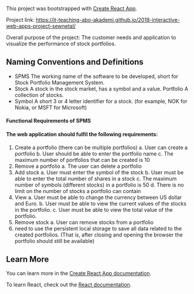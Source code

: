 This project was bootstrapped with [Create React App](https://github.com/facebook/create-react-app).

Project link: https://it-teaching-abo-akademi.github.io/2018-interactive-web-apps-project-sewnetal/

Overall purpose of the project:
The customer needs and application to visualize the performance of stock portfolios.
## Naming Conventions and Definitions
- SPMS The working name of the software to be developed, short for Stock Portfolio Management
System.
- Stock A stock in the stock market, has a symbol and a value. Portfolio A collection of stocks.
- Symbol A short 3 or 4 letter identifier for a stock. (for example, NOK for Nokia, or MSFT for Microsoft)
#### Functional Requirements of SPMS
#### The web application should fulfil the following requirements:
1. Create a portfolio (there can be multiple portfolios) 
a. User can create a portfolio
b. User should be able to enter the portfolio name
c. The maximum number of portfolios that can be created is 10
2. Remove a portfolio 
a. The user can delete a portfolio
3. Add stock 
a. User must enter the symbol of the stock
b. User must be able to enter the total number of shares in a stock
c. The maximum number of symbols (different stocks) in a portfolio is 50
d. There is no limit on the number of stocks a portfolio can contain
4. View
a. User must be able to change the currency between US dollar and Euro.
b. User must be able to view the current values of the stocks in the portfolio.
c. User must be able to view the total value of the portfolio.
6. Remove stock 
a. User can remove stocks from a portfolio
7. need to use the persistent local storage to save all data related to the created portfolios.
(That is, after closing and opening the browser the portfolio should still be available) 
 


## Learn More

You can learn more in the [Create React App documentation](https://facebook.github.io/create-react-app/docs/getting-started).

To learn React, check out the [React documentation](https://reactjs.org/).
